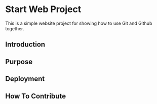 # Start Web Project

This is a simple website project for showing how to use Git and Github together.


## Introduction

## Purpose

## Deployment

## How To Contribute


